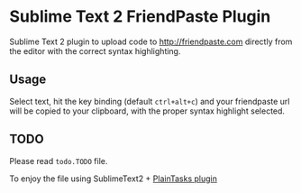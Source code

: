 Sublime Text 2 FriendPaste Plugin
=============

Sublime Text 2 plugin to upload code to http://friendpaste.com directly from the editor with the correct syntax highlighting.

Usage
-------
Select text, hit the key binding (default `ctrl+alt+c`) and your friendpaste url will be copied to your clipboard, with the proper syntax highlight selected.

TODO
-------

Please read `todo.TODO` file.

To enjoy the file using SublimeText2 + [PlainTasks plugin](https://github.com/aziz/PlainTasks)